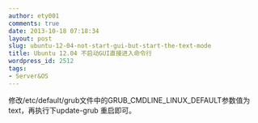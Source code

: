 ```yaml
---
author: ety001
comments: true
date: 2013-10-18 07:18:34
layout: post
slug: ubuntu-12-04-not-start-gui-but-start-the-text-mode
title: Ubuntu 12.04 不启动GUI直接进入命令行
wordpress_id: 2512
tags:
- Server&OS
---
```


修改/etc/default/grub文件中的GRUB_CMDLINE_LINUX_DEFAULT参数值为 text，再执行下update-grub 重启即可。

